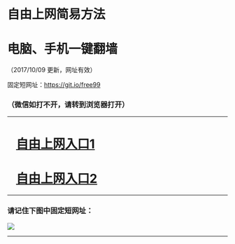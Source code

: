 ﻿# 自由上网简易方法

# 电脑、手机一键翻墙

（2017/10/09 更新，网址有效）

固定短网址：https://git.io/free99

### （微信如打不开，请转到浏览器打开）


***





# &nbsp;&nbsp; <a href="http://ft77633617.fwq-tz-1001.info/fwqtz01.html?t=100900115814 " target="_blank">自由上网入口1</a>
# &nbsp;&nbsp; <a href="http://ft133619737.fwq-tz-1002.info/fwqtz02.html?t=100900110145 " target="_blank">自由上网入口2</a>
***

### 请记住下图中固定短网址：

<img src="https://s3-us-west-2.amazonaws.com/fwq-1001/yjfq-20170905okok.png" /> 


***

